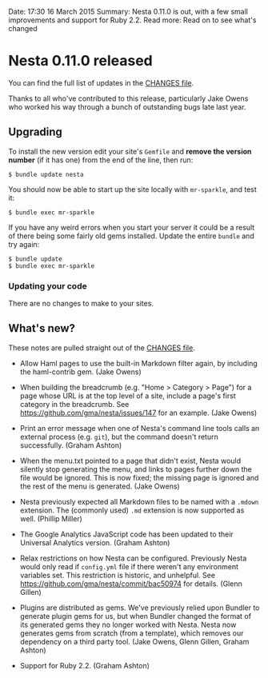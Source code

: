 Date: 17:30 16 March 2015
Summary: Nesta 0.11.0 is out, with a few small improvements and support for Ruby&nbsp;2.2.
Read more: Read on to see what's changed

# Nesta 0.11.0 released

You can find the full list of updates in the [CHANGES file][].

Thanks to all who've contributed to this release, particularly Jake Owens who worked his way through a bunch of outstanding bugs late last year.

## Upgrading

To install the new version edit your site's `Gemfile` and **remove the version number** (if it has one) from the end of the line, then run:

    $ bundle update nesta

You should now be able to start up the site locally with `mr-sparkle`, and test it:

    $ bundle exec mr-sparkle

If you have any weird errors when you start your server it could be a result of there being some fairly old gems installed. Update the entire `bundle` and try again:

    $ bundle update
    $ bundle exec mr-sparkle

### Updating your code

There are no changes to make to your sites.

## What's new?

These notes are pulled straight out of the [CHANGES file][].

- Allow Haml pages to use the built-in Markdown filter again, by
  including the haml-contrib gem.
  (Jake Owens)

- When building the breadcrumb (e.g. "Home > Category > Page") for a
  page whose URL is at the top level of a site, include a page's first
  category in the breadcrumb.
  See <https://github.com/gma/nesta/issues/147> for an example.
  (Jake Owens)

- Print an error message when one of Nesta's command line tools calls
  an external process (e.g. `git`), but the command doesn't return
  successfully. (Graham Ashton)

- When the menu.txt pointed to a page that didn't exist, Nesta would
  silently stop generating the menu, and links to pages further down
  the file would be ignored. This is now fixed; the missing page is
  ignored and the rest of the menu is generated. (Jake Owens)

- Nesta previously expected all Markdown files to be named with a
  `.mdown` extension. The (commonly used) `.md` extension is now
  supported as well. (Phillip Miller)

- The Google Analytics JavaScript code has been updated to their
  Universal Analytics version. (Graham Ashton)

- Relax restrictions on how Nesta can be configured. Previously Nesta
  would only read if `config.yml` file if there weren't any environment
  variables set. This restriction is historic, and unhelpful.
  See https://github.com/gma/nesta/commit/bac50974 for details.
  (Glenn Gillen)

- Plugins are distributed as gems. We've previously relied upon Bundler
  to generate plugin gems for us, but when Bundler changed the format
  of its generated gems they no longer worked with Nesta. Nesta now
  generates gems from scratch (from a template), which removes our
  dependency on a third party tool.
  (Jake Owens, Glenn Gillen, Graham Ashton)

- Support for Ruby&nbsp;2.2. (Graham Ashton)

[CHANGES file]: https://github.com/gma/nesta/blob/master/CHANGES
